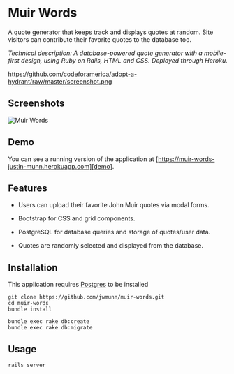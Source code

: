 # Muir Words

A quote generator that keeps track and displays quotes at random. Site visitors can contribute their favorite quotes to the database too.

*Technical description: A database-powered quote generator with a mobile-first design, using Ruby on Rails, HTML and CSS. Deployed through Heroku.*

https://github.com/codeforamerica/adopt-a-hydrant/raw/master/screenshot.png
## Screenshots
![Muir Words](https://raw.githubusercontent.com/jwmunn/muir-words/master/app/assets/images/muir-words-screenshot.png "Muir Words")

## Demo
You can see a running version of the application at
[https://muir-words-justin-munn.herokuapp.com][demo].

[demo]: https://muir-words-justin-munn.herokuapp.com

## Features

* Users can upload their favorite John Muir quotes via modal forms.

* Bootstrap for CSS and grid components.

* PostgreSQL for database queries and storage of quotes/user data.

* Quotes are randomly selected and displayed from the database.

## Installation
This application requires [Postgres](http://www.postgresql.org/) to be installed

    git clone https://github.com/jwmunn/muir-words.git
    cd muir-words
    bundle install

    bundle exec rake db:create
    bundle exec rake db:migrate

## Usage
    rails server
